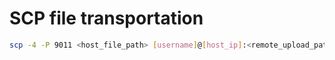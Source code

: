 # SCP file transportation

```bash
scp -4 -P 9011 <host_file_path> [username]@[host_ip]:<remote_upload_path>
```
